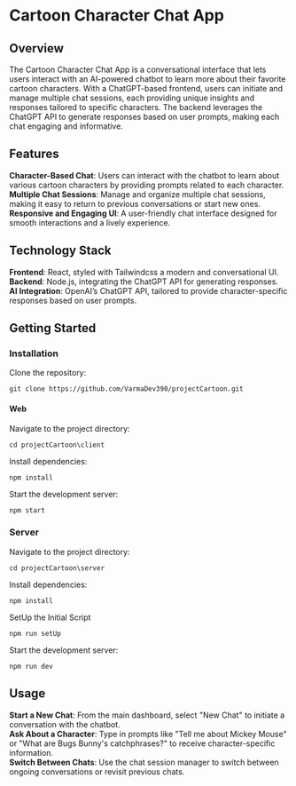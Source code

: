 # Cartoon Character Chat App

## Overview

The Cartoon Character Chat App is a conversational interface that lets users interact with an AI-powered chatbot to learn more about their favorite cartoon characters. With a ChatGPT-based frontend, users can initiate and manage multiple chat sessions, each providing unique insights and responses tailored to specific characters. The backend leverages the ChatGPT API to generate responses based on user prompts, making each chat engaging and informative.

## Features
**Character-Based Chat**: Users can interact with the chatbot to learn about various cartoon characters by providing prompts related to each character.</br>
**Multiple Chat Sessions**: Manage and organize multiple chat sessions, making it easy to return to previous conversations or start new ones.</br>
**Responsive and Engaging UI**: A user-friendly chat interface designed for smooth interactions and a lively experience.</br>

## Technology Stack
**Frontend**: React, styled with Tailwindcss a modern and conversational UI.</br>
**Backend**: Node.js, integrating the ChatGPT API for generating responses.</br>
**AI Integration**: OpenAI’s ChatGPT API, tailored to provide character-specific responses based on user prompts.</br>

## Getting Started

### Installation
Clone the repository:
```
git clone https://github.com/VarmaDev390/projectCartoon.git
```

#### Web
Navigate to the project directory:
```
cd projectCartoon\client
```
Install dependencies:
```
npm install
```

Start the development server:
```
npm start
```

### Server

Navigate to the project directory:
```
cd projectCartoon\server
```

Install dependencies:
```
npm install
```

SetUp the Initial Script
```
npm run setUp
```

Start the development server:
```
npm run dev
```

## Usage
**Start a New Chat**: From the main dashboard, select "New Chat" to initiate a conversation with the chatbot.</br>
**Ask About a Character**: Type in prompts like "Tell me about Mickey Mouse" or "What are Bugs Bunny's catchphrases?" to receive character-specific information.</br>
**Switch Between Chats**: Use the chat session manager to switch between ongoing conversations or revisit previous chats.</br>
